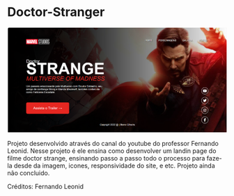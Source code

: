 ﻿# Doctor-Stranger
![](./Img/Tela-Do-Projeto.png)

 Projeto desenvolvido através do canal do youtube do professor Fernando Leonid.
 Nesse projeto é ele ensina como desenvolver um landin page do filme doctor strange, 
 ensinando passo a passo todo o processo para faze-la
 desde da imagem, icones, responsividade do site, e etc.
 Projeto ainda não concluido.


  

Créditos: Fernando Leonid
